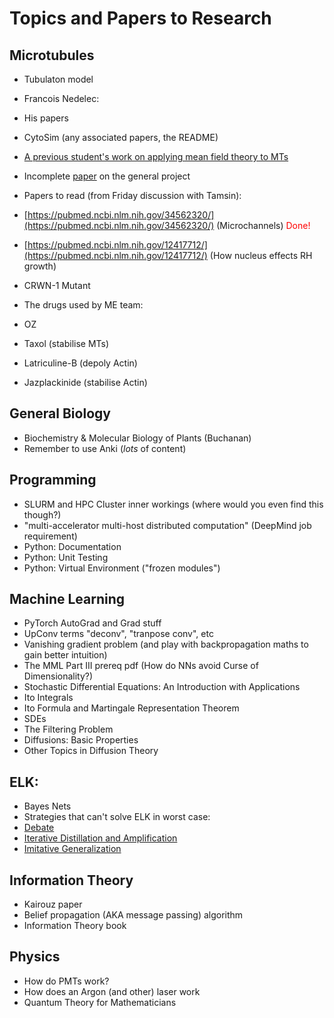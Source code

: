 # Topics and Papers to Research

## Microtubules

* Tubulaton model
* Francois Nedelec:
 * His papers
 * CytoSim (any associated papers, the README)
* [A previous student's work on applying mean field theory to MTs](/Users/karan/Microtubules/Papers/MeanField_MTs.pdf)
* Incomplete [paper](/Users/karan/Microtubules/Papers/MicrotubulesArrangementRH.pdf) on the general project
* Papers to read (from Friday discussion with Tamsin):
 * [https://pubmed.ncbi.nlm.nih.gov/34562320/](https://pubmed.ncbi.nlm.nih.gov/34562320/) (Microchannels) <span style="color: red;"> Done! </span>
 * [https://pubmed.ncbi.nlm.nih.gov/12417712/](https://pubmed.ncbi.nlm.nih.gov/12417712/) (How nucleus effects RH growth)

* CRWN-1 Mutant

* The drugs used by ME team:
 * OZ
 * Taxol (stabilise MTs)
 * Latriculine-B (depoly Actin)
 * Jazplackinide (stabilise Actin)

## General Biology

* Biochemistry & Molecular Biology of Plants (Buchanan)
 * Remember to use Anki (*lots* of content)

## Programming

* SLURM and HPC Cluster inner workings (where would you even find this though?)
 * "multi-accelerator multi-host distributed computation" (DeepMind job requirement)
* Python: Documentation
* Python: Unit Testing
* Python: Virtual Environment ("frozen modules")

## Machine Learning

* PyTorch AutoGrad and Grad stuff
* UpConv terms "deconv", "tranpose conv", etc
* Vanishing gradient problem (and play with backpropagation maths to gain better intuition)
* The MML Part III prereq pdf (How do NNs avoid Curse of Dimensionality?)
* Stochastic Differential Equations: An Introduction with Applications
 * Ito Integrals
 * Ito Formula and Martingale Representation Theorem
 * SDEs
 * The Filtering Problem
 * Diffusions: Basic Properties
 * Other Topics in Diffusion Theory 

## ELK:
* Bayes Nets
* Strategies that can't solve ELK in worst case:
 * [Debate](https://arxiv.org/abs/1805.00899) 
 * [Iterative Distillation and Amplification](https://ai-alignment.com/iterated-distillation-and-amplification-157debfd1616)
 * [Imitative Generalization](https://www.alignmentforum.org/posts/JKj5Krff5oKMb8TjT/imitative-generalisation-aka-learning-the-prior-1)

## Information Theory

* Kairouz paper
* Belief propagation (AKA message passing) algorithm
* Information Theory book

## Physics

* How do PMTs work?
* How does an Argon (and other) laser work
* Quantum Theory for Mathematicians